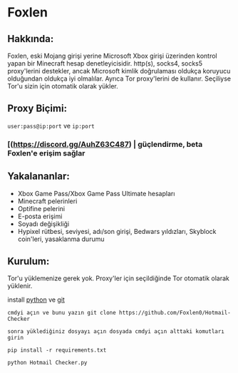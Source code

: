 # Foxlen
## Hakkında:
Foxlen, eski Mojang girişi yerine Microsoft Xbox girişi üzerinden kontrol yapan bir Minecraft hesap denetleyicisidir.
http(s), socks4, socks5 proxy'lerini destekler, ancak Microsoft kimlik doğrulaması oldukça koruyucu olduğundan oldukça iyi olmalılar. Ayrıca Tor proxy'lerini de kullanır. Seçiliyse Tor'u sizin için otomatik olarak yükler.

## Proxy Biçimi:
`user:pass@ip:port` ve `ip:port`

### [(https://discord.gg/AuhZ63C487) | güçlendirme, beta Foxlen'e erişim sağlar

## Yakalananlar:
- Xbox Game Pass/Xbox Game Pass Ultimate hesapları
- Minecraft pelerinleri
- Optifine pelerini
- E-posta erişimi
- Soyadı değişikliği
- Hypixel rütbesi, seviyesi, adı/son girişi, Bedwars yıldızları, Skyblock coin'leri, yasaklanma durumu

## Kurulum:

Tor'u yüklemenize gerek yok. Proxy'ler için seçildiğinde Tor otomatik olarak yüklenir.

install [python](https://www.python.org/downloads/) ve [git](https://git-scm.com/download/win)
```
cmdyi açın ve bunu yazın git clone https://github.com/Foxlen0/Hotmail-Checker

sonra yüklediğiniz dosyayı açın dosyada cmdyi açın alttaki komutları girin

pip install -r requirements.txt

python Hotmail Checker.py
```